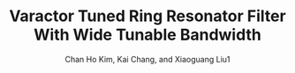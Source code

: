 ---
type: conference
title: Varactor Tuned Ring Resonator Filter With Wide Tunable Bandwidth
author: Chan Ho Kim, Kai Chang, and Xiaoguang Liu1
journal:
volume:
number:
year: 2015
month: Jan.
doi: 10.1109/RWS.2015.7129732
pages: 141-143
publisher:
booktitle: 2015 IEEE Radio and Wireless Symposium (RWS)
note: 
sort_key: 201501
bib_key: chkim2015
---